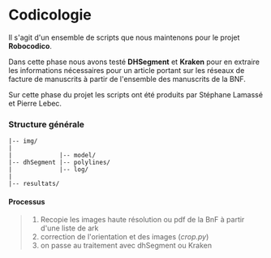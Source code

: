 # Codicologie


Il s'agit d'un ensemble de scripts que nous maintenons pour le projet **Robocodico**. 

Dans cette phase nous avons testé **DHSegment** et **Kraken** pour en extraire les informations nécessaires pour un article portant sur les réseaux de facture de manuscrits à partir de l'ensemble des manuscrits de la BNF. 

Sur cette phase du projet les scripts ont été produits par Stéphane Lamassé et Pierre Lebec.



### Structure générale 
```mermaid
|-- img/ 
|
|             |-- model/
|-- dhSegment |-- polylines/
|             |-- log/ 
|
|-- resultats/
```


#### Processus

> 1. Recopie les images haute résolution ou pdf de la BnF à partir d'une liste de ark
> 2. correction de l'orientation et des images (*crop.py*)
> 3. on passe au traitement avec dhSegment ou Kraken 


